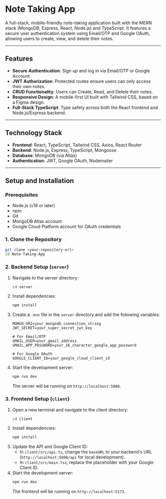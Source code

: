 # Note Taking App

A full-stack, mobile-friendly note-taking application built with the MERN stack (MongoDB, Express, React, Node.js) and TypeScript. It features a secure user authentication system using Email/OTP and Google OAuth, allowing users to create, view, and delete their notes.

-----

## Features

  - **Secure Authentication**: Sign up and log in via Email/OTP or Google Account.
  - **JWT Authorization**: Protected routes ensure users can only access their own notes.
  - **CRUD Functionality**: Users can Create, Read, and Delete their notes.
  - **Responsive Design**: A mobile-first UI built with Tailwind CSS, based on a Figma design.
  - **Full-Stack TypeScript**: Type safety across both the React frontend and Node.js/Express backend.

-----

## Technology Stack

  - **Frontend**: React, TypeScript, Tailwind CSS, Axios, React Router
  - **Backend**: Node.js, Express, TypeScript, Mongoose
  - **Database**: MongoDB (via Atlas)
  - **Authentication**: JWT, Google OAuth, Nodemailer

-----

## Setup and Installation

### Prerequisites

  - Node.js (v18 or later)
  - npm
  - Git
  - MongoDB Atlas account
  - Google Cloud Platform account for OAuth credentials

### 1\. Clone the Repository

```bash
git clone <your-repository-url>
cd Note-Taking-App
```

### 2\. Backend Setup (`server`)

1.  Navigate to the server directory:
    ```bash
    cd server
    ```
2.  Install dependencies:
    ```bash
    npm install
    ```
3.  Create a `.env` file in the `server` directory and add the following variables:
    ```.env
    MONGO_URI=your_mongodb_connection_string
    JWT_SECRET=your_super_secret_jwt_key

    # For Email/OTP
    GMAIL_USER=your_gmail_address
    GMAIL_APP_PASSWORD=your_16_character_google_app_password

    # For Google OAuth
    GOOGLE_CLIENT_ID=your_google_cloud_client_id
    ```
4.  Start the development server:
    ```bash
    npm run dev
    ```
    The server will be running on `http://localhost:5000`.

### 3\. Frontend Setup (`client`)

1.  Open a new terminal and navigate to the client directory:
    ```bash
    cd client
    ```
2.  Install dependencies:
    ```bash
    npm install
    ```
3.  Update the API and Google Client ID:
      * In `client/src/api.ts`, change the `baseURL` to your backend's URL (`http://localhost:5000/api` for local development).
      * In `client/src/main.tsx`, replace the placeholder with your Google Client ID.
4.  Start the development server:
    ```bash
    npm run dev
    ```
    The frontend will be running on `http://localhost:5173`.